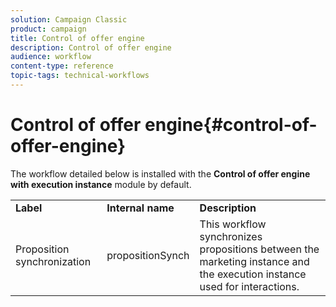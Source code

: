 ```yaml
---
solution: Campaign Classic
product: campaign
title: Control of offer engine
description: Control of offer engine
audience: workflow
content-type: reference
topic-tags: technical-workflows
---
```


# Control of offer engine{#control-of-offer-engine}

The workflow detailed below is installed with the **Control of offer engine with execution instance** module by default.

<table> 
 <tbody> 
  <tr> 
   <td> <strong>Label</strong><br /> </td> 
   <td> <strong>Internal name</strong><br /> </td> 
   <td> <strong>Description</strong><br /> </td> 
  </tr> 
  <tr> 
   <td> <span class="uicontrol">Proposition synchronization</span> <br /> </td> 
   <td> <span class="uicontrol">propositionSynch</span> <br /> </td> 
   <td> This workflow synchronizes propositions between the marketing instance and the execution instance used for interactions.<br /> </td> 
  </tr> 
 </tbody> 
</table>

